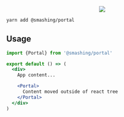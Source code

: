 <p align="center">
  <img src="https://i.imgur.com/49llvEI.png" />
</p>

```sh
yarn add @smashing/portal
```

## Usage

```jsx
import {Portal} from '@smashing/portal'

export default () => (
  <div>
    App content...

    <Portal>
      Content moved outside of react tree
    </Portal>
  </div>
)
```
